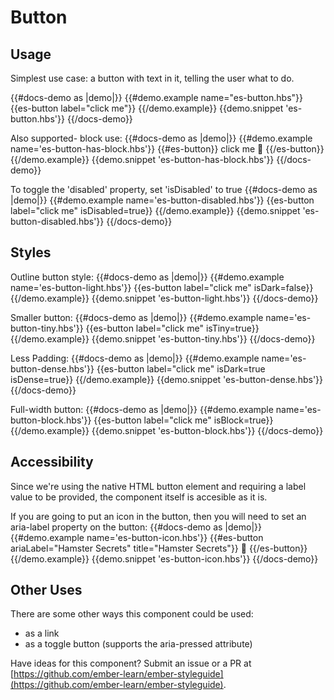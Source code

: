 # Button

## Usage

Simplest use case: a button with text in it, telling the user what to do.

{{#docs-demo as |demo|}}
  {{#demo.example name="es-button.hbs"}}
    {{es-button label="click me"}}
  {{/demo.example}}
  {{demo.snippet 'es-button.hbs'}}
{{/docs-demo}}


Also supported- block use:
{{#docs-demo as |demo|}}
  {{#demo.example name='es-button-has-block.hbs'}}
    {{#es-button}}
      click me <span>🐹</span>
    {{/es-button}}
  {{/demo.example}}
  {{demo.snippet 'es-button-has-block.hbs'}}
{{/docs-demo}}

To toggle the 'disabled' property, set 'isDisabled' to true
{{#docs-demo as |demo|}}
  {{#demo.example name='es-button-disabled.hbs'}}
    {{es-button label="click me" isDisabled=true}}
  {{/demo.example}}
  {{demo.snippet 'es-button-disabled.hbs'}}
{{/docs-demo}}

## Styles

Outline button style:
{{#docs-demo as |demo|}}
  {{#demo.example name='es-button-light.hbs'}}
    {{es-button label="click me" isDark=false}}
  {{/demo.example}}
  {{demo.snippet 'es-button-light.hbs'}}
{{/docs-demo}}

Smaller button:
{{#docs-demo as |demo|}}
  {{#demo.example name='es-button-tiny.hbs'}}
    {{es-button label="click me" isTiny=true}}
  {{/demo.example}}
  {{demo.snippet 'es-button-tiny.hbs'}}
{{/docs-demo}}

Less Padding:
{{#docs-demo as |demo|}}
  {{#demo.example name='es-button-dense.hbs'}}
    {{es-button label="click me" isDark=true isDense=true}}
  {{/demo.example}}
  {{demo.snippet 'es-button-dense.hbs'}}
{{/docs-demo}}

Full-width button:
{{#docs-demo as |demo|}}
  {{#demo.example name='es-button-block.hbs'}}
    {{es-button label="click me" isBlock=true}}
  {{/demo.example}}
  {{demo.snippet 'es-button-block.hbs'}}
{{/docs-demo}}

## Accessibility

Since we're using the native HTML button element and requiring a label value to be provided, the component itself is accesible as it is.

If you are going to put an icon in the button, then you will need to set an aria-label property on the button:
{{#docs-demo as |demo|}}
  {{#demo.example name='es-button-icon.hbs'}}
    {{#es-button  ariaLabel="Hamster Secrets" title="Hamster Secrets"}}
      🐹
    {{/es-button}}
  {{/demo.example}}
  {{demo.snippet 'es-button-icon.hbs'}}
{{/docs-demo}}

## Other Uses

There are some other ways this component could be used:

- as a link
- as a toggle button (supports the aria-pressed attribute)

<aside>

Have ideas for this component? Submit an issue or a PR at [https://github.com/ember-learn/ember-styleguide](https://github.com/ember-learn/ember-styleguide).

</aside>